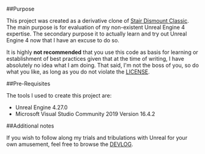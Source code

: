 ##Purpose

This project was created as a derivative clone of [Stair Dismount Classic](http://secretexit.com/freestuff.html). The main purpose is for evaluation of my non-existent Unreal Engine 4 expertise. The secondary purpose it to actually learn and try out Unreal Engine 4 now that I have an excuse to do so.

It is highly **not recommended** that you use this code as basis for learning or establishment of best practices given that at the time of writing, I have absolutely no idea what I am doing. That said, I'm not the boss of you, so do what you like, as long as you do not violate the [LICENSE](LICENSE.txt).

##Pre-Requisites

The tools I used to create this project are:

- Unreal Engine 4.27.0
- Microsoft Visual Studio Community 2019 Version 16.4.2

##Additional notes

If you wish to follow along my trials and tribulations with Unreal for your own amusement, feel free to browse the [DEVLOG](DEVLOG.md).